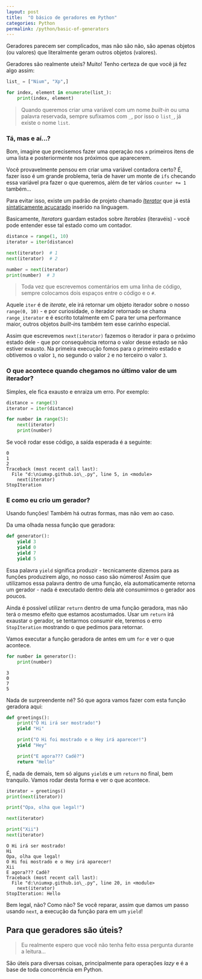 ```yaml
---
layout: post
title:  "O básico de geradores em Python"
categories: Python
permalink: /python/basic-of-generators
---
```


Geradores parecem ser complicados, mas não são não, são apenas objetos (ou valores) que literalmente geram outros objetos (valores).

Geradores são realmente uteis? Muito! Tenho certeza de que você já fez algo assim:
```py
list_ = ["Nium", "Xp",]

for index, element in enumerate(list_):
    print(index, element)
```

> Quando queremos criar uma variável com um nome *built-in* ou uma palavra reservada, sempre sufixamos com `_`, por isso o `list_`, já existe o nome `list`.

### Tá, mas e aí...?
Bom, imagine que precisemos fazer uma operação nos `x` primeiros itens de uma lista e posteriormente nos próximos que aparecerem.

Você provavelmente pensou em criar uma variável contadora certo? É, fazer isso é um grande problema, teria de haver um monte de `ifs` checando essa variável pra fazer o que queremos, além de ter vários `counter += 1` também...

Para evitar isso, existe um padrão de projeto chamado [*Iterator*](https://refactoring.guru/pt-br/design-patterns/iterator) que já está [sintaticamente açucarado](https://pt.wikipedia.org/wiki/Açúcar_sintático) inserido na linguagem.

Basicamente, *Iterators* guardam estados sobre *Iterables* (iteravéis) - você pode entender esse tal estado como um contador.

```py
distance = range(1, 10)
iterator = iter(distance)

next(iterator)  # 1
next(iterator)  # 2

number = next(iterator)
print(number)  # 3
```

> Toda vez que escrevemos comentários em uma linha de código, sempre colocamos dois espaços entre o código e o `#`.

Aquele `iter` é de *iterate*, ele irá retornar um objeto iterador sobre o nosso `range(0, 10)` - e por curiosidade, o iterador retornado se chama `range_iterator` e é escrito totalmente em C para ter uma performance maior, outros objetos *built-in*s também tem esse carinho especial.

Assim que escrevemos `next(iterator)` fazemos o iterador ir para o próximo estado dele - que por consequência retorna o valor desse estado se não estiver exausto. Na primeira execução fomos para o primeiro estado e obtivemos o valor `1`, no segundo o valor `2` e no terceiro o valor `3`.

### O que acontece quando chegamos no último valor de um iterador?
Simples, ele fica exausto e enraiza um erro. Por exemplo:
```py
distance = range(3)
iterator = iter(distance)

for number in range(5):
    next(iterator)
    print(number)
```
Se você rodar esse código, a saída esperada é a seguinte:
```
0
1
2
Traceback (most recent call last):
  File "d:\niumxp.github.io\_.py", line 5, in <module>
    next(iterator)
StopIteration
```

### E como eu crio um gerador?
Usando funções! Também há outras formas, mas não vem ao caso.

Da uma olhada nessa função que geradora:
```py
def generator():
    yield 3
    yield 0
    yield 7
    yield 5
```
Essa palavra `yield` significa produzir - tecnicamente dizemos para as funções produzirem algo, no nosso caso são números!
Assim que utilizamos essa palavra dentro de uma função, ela automaticamente retorna um gerador - nada é executado dentro dela até consumirmos o gerador aos poucos.

Ainda é possível utilizar `return` dentro de uma função geradora, mas não terá o mesmo efeito que estamos acostumados. Usar um `return` irá exaustar o gerador, se tentarmos consumir ele, teremos o erro `StopIteration` mostrando o que pedimos para retornar.

Vamos executar a função geradora de antes em um `for` e ver o que acontece.
```py
for number in generator():
    print(number)
```
```
3
0
7
5
```

Nada de surpreendente né? Só que agora vamos fazer com esta função geradora aqui:

```py
def greetings():
    print("O Hi irá ser mostrado!")
    yield "Hi"

    print("O Hi foi mostrado e o Hey irá aparecer!")
    yield "Hey"

    print("E agora??? Cadê?")
    return "Hello"
```

É, nada de demais, tem só alguns `yield`s e um `return` no final, bem tranquilo.
Vamos rodar desta forma e ver o que acontece.

```py
iterator = greetings()
print(next(iterator))

print("Opa, olha que legal!")

next(iterator)

print("Xii")
next(iterator)
```
```
O Hi irá ser mostrado!
Hi
Opa, olha que legal!
O Hi foi mostrado e o Hey irá aparecer!
Xii
E agora??? Cadê?
Traceback (most recent call last):
  File "d:\niumxp.github.io\_.py", line 20, in <module>
    next(iterator)
StopIteration: Hello
```
Bem legal, não? Como não? Se você reparar, assim que damos um passo usando `next`, a execução da função para em um `yield`!

## Para que geradores são úteis?
> Eu realmente espero que você não tenha feito essa pergunta durante a leitura...

São úteis para diversas coisas, principalmente para operações *lazy* e é a base de toda concorrência em Python.
